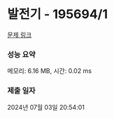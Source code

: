 # 발전기 - 195694/1 

[문제 링크](https://level.goorm.io/exam/195694/%EB%B0%9C%EC%A0%84%EA%B8%B0/quiz/1) 

### 성능 요약

메모리: 6.16 MB, 시간: 0.02 ms

### 제출 일자

2024년 07월 03일 20:54:01

